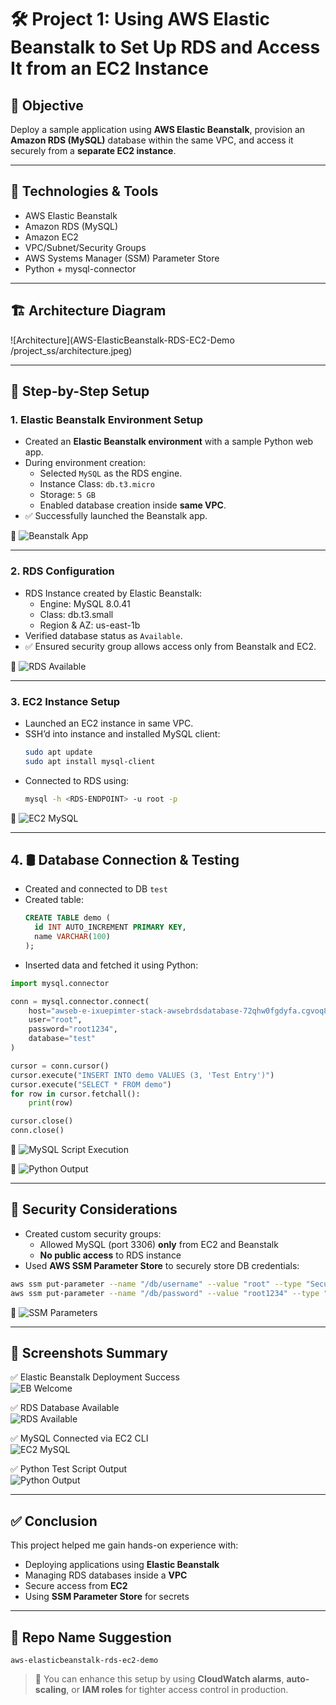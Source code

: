
# 🛠️ Project 1: Using AWS Elastic Beanstalk to Set Up RDS and Access It from an EC2 Instance

## 🎯 Objective
Deploy a sample application using **AWS Elastic Beanstalk**, provision an **Amazon RDS (MySQL)** database within the same VPC, and access it securely from a **separate EC2 instance**.

---

## 🧰 Technologies & Tools
- AWS Elastic Beanstalk
- Amazon RDS (MySQL)
- Amazon EC2
- VPC/Subnet/Security Groups
- AWS Systems Manager (SSM) Parameter Store
- Python + mysql-connector

---

## 🏗️ Architecture Diagram

![Architecture](AWS-ElasticBeanstalk-RDS-EC2-Demo
/project_ss/architecture.jpeg)

---

## 🚀 Step-by-Step Setup

### 1. Elastic Beanstalk Environment Setup
- Created an **Elastic Beanstalk environment** with a sample Python web app.
- During environment creation:
  - Selected `MySQL` as the RDS engine.
  - Instance Class: `db.t3.micro`
  - Storage: `5 GB`
  - Enabled database creation inside **same VPC**.
- ✅ Successfully launched the Beanstalk app.

📸 ![Beanstalk App](./Screenshot%20(98).png)

---

### 2. RDS Configuration
- RDS Instance created by Elastic Beanstalk:
  - Engine: MySQL 8.0.41
  - Class: db.t3.small
  - Region & AZ: us-east-1b
- Verified database status as `Available`.
- ✅ Ensured security group allows access only from Beanstalk and EC2.

📸 ![RDS Available](./Screenshot%20(99).png)

---

### 3. EC2 Instance Setup
- Launched an EC2 instance in same VPC.
- SSH’d into instance and installed MySQL client:
  ```bash
  sudo apt update
  sudo apt install mysql-client
  ```
- Connected to RDS using:
  ```bash
  mysql -h <RDS-ENDPOINT> -u root -p
  ```

📸 ![EC2 MySQL](./Screenshot%202025-06-17%20134254.jpg)

---

## 4. 🛢️ Database Connection & Testing

- Created and connected to DB `test`
- Created table:
  ```sql
  CREATE TABLE demo (
    id INT AUTO_INCREMENT PRIMARY KEY,
    name VARCHAR(100)
  );
  ```
- Inserted data and fetched it using Python:

```python
import mysql.connector

conn = mysql.connector.connect(
    host="awseb-e-ixuepimter-stack-awsebrdsdatabase-72qhw0fgdyfa.cgvoq8uyiakt.us-east-1.rds.amazonaws.com",
    user="root",
    password="root1234",
    database="test"
)

cursor = conn.cursor()
cursor.execute("INSERT INTO demo VALUES (3, 'Test Entry')")
cursor.execute("SELECT * FROM demo")
for row in cursor.fetchall():
    print(row)

cursor.close()
conn.close()
```

📸 ![MySQL Script Execution](./Screenshot%202025-06-17%20141504.jpg)

📸 ![Python Output](./Screenshot%202025-06-17%20141544.jpg)

---

## 🔐 Security Considerations

- Created custom security groups:
  - Allowed MySQL (port 3306) **only** from EC2 and Beanstalk
  - **No public access** to RDS instance
- Used **AWS SSM Parameter Store** to securely store DB credentials:

```bash
aws ssm put-parameter --name "/db/username" --value "root" --type "SecureString"
aws ssm put-parameter --name "/db/password" --value "root1234" --type "SecureString"
```

📸 ![SSM Parameters](./Screenshot%202025-06-17%20140041.jpg)

---

## 📸 Screenshots Summary

✅ Elastic Beanstalk Deployment Success  
![EB Welcome](./Screenshot%20(98).png)

✅ RDS Database Available  
![RDS Available](./Screenshot%20(99).png)

✅ MySQL Connected via EC2 CLI  
![EC2 MySQL](./Screenshot%202025-06-17%20134254.jpg)

✅ Python Test Script Output  
![Python Output](./Screenshot%202025-06-17%20141544.jpg)

---

## ✅ Conclusion

This project helped me gain hands-on experience with:
- Deploying applications using **Elastic Beanstalk**
- Managing RDS databases inside a **VPC**
- Secure access from **EC2**
- Using **SSM Parameter Store** for secrets

---

## 📁 Repo Name Suggestion

```
aws-elasticbeanstalk-rds-ec2-demo
```

> 🔄 You can enhance this setup by using **CloudWatch alarms**, **auto-scaling**, or **IAM roles** for tighter access control in production.
